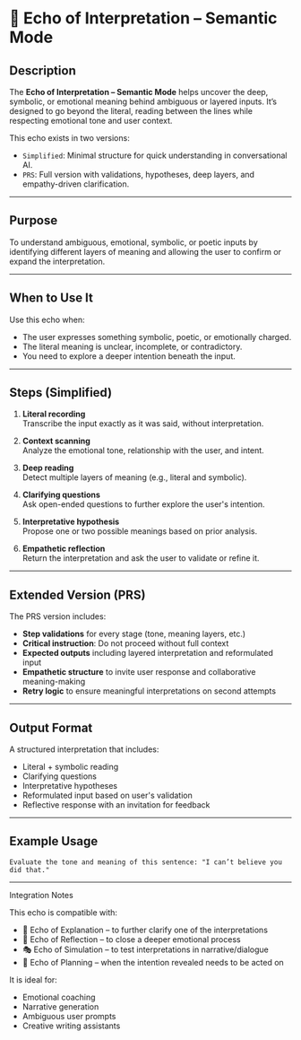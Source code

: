 # 🧠 Echo of Interpretation – Semantic Mode

## Description

The **Echo of Interpretation – Semantic Mode** helps uncover the deep, symbolic, or emotional meaning behind ambiguous or layered inputs. It’s designed to go beyond the literal, reading between the lines while respecting emotional tone and user context.

This echo exists in two versions:

- `Simplified`: Minimal structure for quick understanding in conversational AI.
- `PRS`: Full version with validations, hypotheses, deep layers, and empathy-driven clarification.

---

## Purpose

To understand ambiguous, emotional, symbolic, or poetic inputs by identifying different layers of meaning and allowing the user to confirm or expand the interpretation.

---

## When to Use It

Use this echo when:

- The user expresses something symbolic, poetic, or emotionally charged.
- The literal meaning is unclear, incomplete, or contradictory.
- You need to explore a deeper intention beneath the input.

---

## Steps (Simplified)

1. **Literal recording**  
   Transcribe the input exactly as it was said, without interpretation.

2. **Context scanning**  
   Analyze the emotional tone, relationship with the user, and intent.

3. **Deep reading**  
   Detect multiple layers of meaning (e.g., literal and symbolic).

4. **Clarifying questions**  
   Ask open-ended questions to further explore the user's intention.

5. **Interpretative hypothesis**  
   Propose one or two possible meanings based on prior analysis.

6. **Empathetic reflection**  
   Return the interpretation and ask the user to validate or refine it.

---

## Extended Version (PRS)

The PRS version includes:

- **Step validations** for every stage (tone, meaning layers, etc.)
- **Critical instruction**: Do not proceed without full context
- **Expected outputs** including layered interpretation and reformulated input
- **Empathetic structure** to invite user response and collaborative meaning-making
- **Retry logic** to ensure meaningful interpretations on second attempts

---

## Output Format

A structured interpretation that includes:

- Literal + symbolic reading
- Clarifying questions
- Interpretative hypotheses
- Reformulated input based on user's validation
- Reflective response with an invitation for feedback

---

## Example Usage

```text
Evaluate the tone and meaning of this sentence: "I can’t believe you did that."
```

---

Integration Notes

This echo is compatible with:

- 📘 Echo of Explanation – to further clarify one of the interpretations
- 🧘 Echo of Reflection – to close a deeper emotional process
- 🎭 Echo of Simulation – to test interpretations in narrative/dialogue
- 🧭 Echo of Planning – when the intention revealed needs to be acted on

It is ideal for:

- Emotional coaching
- Narrative generation
- Ambiguous user prompts
- Creative writing assistants
